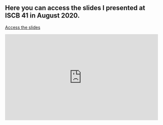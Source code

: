 ## Here you can access the slides I presented at ISCB 41 in August 2020.

[Access the slides](/summer_2020_talk.html)

<style>
.resp-container {
    position: relative;
    overflow: hidden;
    padding-top: 56.25%;
}

.testiframe {
    position: absolute;
    top: 0;
    left: 0;
    width: 100%;
    height: 100%;
    border: 0;
}
</style>

<div class="resp-container">
    <iframe class="testiframe" src="https://erp31.github.io/summer_2020_talk/use_master.html">
    </iframe>
</div>

